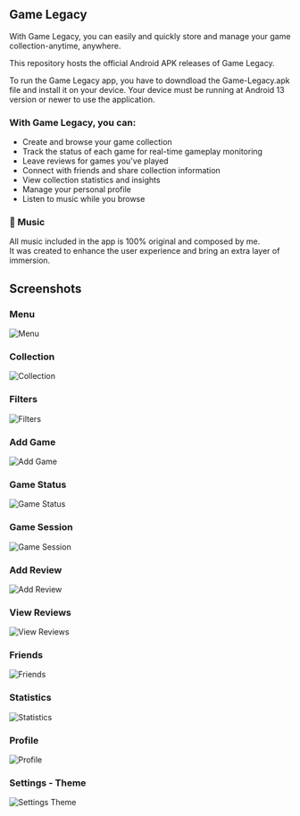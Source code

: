 ## Game Legacy
With Game Legacy, you can easily and quickly store and manage your game 
collection-anytime, anywhere.

This repository hosts the official Android APK releases of Game Legacy.

To run the Game Legacy app, you have to downdload the Game-Legacy.apk file 
and install it on your device.
Your device must be running at Android 13 version or newer to use the application.

### With Game Legacy, you can:
- Create and browse your game collection
- Track the status of each game for real-time gameplay monitoring
- Leave reviews for games you've played
- Connect with friends and share collection information
- View collection statistics and insights
- Manage your personal profile
- Listen to music while you browse

### 🎵 Music
All music included in the app is 100% original and composed by me.  
It was created to enhance the user experience and bring an extra layer of immersion.

## Screenshots

### Menu
![Menu](screenshots/menu.png)

### Collection
![Collection](screenshots/collection.png)

### Filters
![Filters](screenshots/filters.png)

### Add Game
![Add Game](screenshots/add_game.png)

### Game Status
![Game Status](screenshots/game_status.png)

### Game Session
![Game Session](screenshots/game_status_2.png)

### Add Review
![Add Review](screenshots/review.png)

### View Reviews
![View Reviews](screenshots/review_2.png)

### Friends
![Friends](screenshots/friends.png)

### Statistics
![Statistics](screenshots/statistics.png)

### Profile
![Profile](screenshots/profile.png)

### Settings - Theme
![Settings Theme](screenshots/settings.png)
